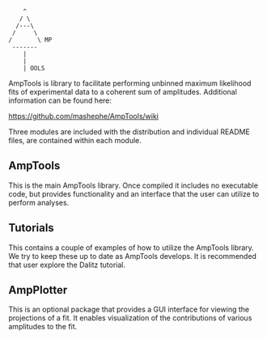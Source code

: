 ```
    ^
   / \
  /---\
 /     \
/       \ MP
 -------
    |
    |
    | OOLS
```

AmpTools is library to facilitate performing unbinned maximum likelihood
fits of experimental data to a coherent sum of amplitudes.  Additional
information can be found here:

https://github.com/mashephe/AmpTools/wiki

Three modules are included with the distribution and individual README files,
are contained within each module.

## AmpTools
This is the main AmpTools library.  Once compiled it includes
no executable code, but provides functionality and an interface that the
user can utilize to perform analyses.

## Tutorials
This contains a couple of examples of how to utilize the AmpTools
library.  We try to keep these up to date as AmpTools develops.  It is
recommended that user explore the Dalitz tutorial.

## AmpPlotter
This is an optional package that provides a GUI interface
for viewing the projections of a fit.  It enables visualization of the
contributions of various amplitudes to the fit.

